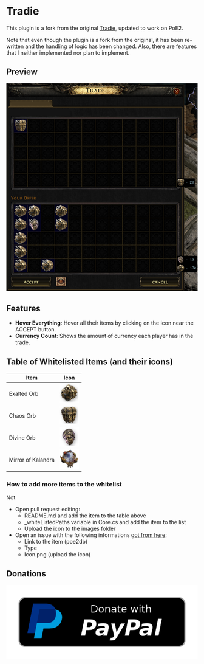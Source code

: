 # Tradie
This plugin is a fork from the original [Tradie](https://github.com/TiuDerca/Tradie), updated to work on PoE2.

Note that even though the plugin is a fork from the original, it has been re-written and the handling of logic has been changed.
Also, there are features that I neither implemented nor plan to implement.

## Preview
![Preview](./assets/preview.png)

## Features
- **Hover Everything**: Hover all their items by clicking on the icon near the ACCEPT button.
- **Currency Count**: Shows the amount of currency each player has in the trade.

## Table of Whitelisted Items (and their icons)

| Item | Icon |
| --- | --- |
| Exalted Orb | <img src="./images/CurrencyAddModToRare.png" width="50" height="50"> |
| Chaos Orb | <img src="./images/CurrencyRerollRare.png" width="50" height="50"> |
| Divine Orb | <img src="./images/CurrencyModValues.png" width="50" height="50"> |
| Mirror of Kalandra | <img src="./images/CurrencyDuplicate.png" width="50" height="50"> |

### How to add more items to the whitelist
Not
- Open pull request editing:
  - README.md and add the item to the table above
  - _whiteListedPaths variable in Core.cs and add the item to the list
  - Upload the icon to the images folder
- Open an issue with the following informations [got from here](https://poe2db.tw/us/Currency_Exchange):
  - Link to the item (poe2db)
  - Type
  - Icon.png (upload the icon)

## Donations
[![Donate with PayPal](./assets/donate.png)](https://www.paypal.com/donate/?hosted_button_id=NX4PVU9B2YFDU)
